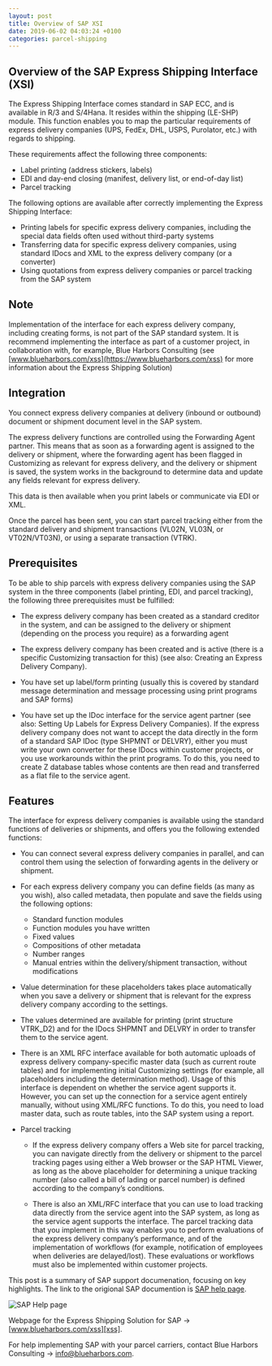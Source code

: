 ```yaml
---
layout: post
title: Overview of SAP XSI
date: 2019-06-02 04:03:24 +0100
categories: parcel-shipping
---
```


## Overview of the SAP Express Shipping Interface (XSI)

The Express Shipping Interface comes standard in SAP ECC, and is
available in R/3 and S/4Hana. It resides within the shipping
(LE-SHP) module. This function enables you to map the particular
requirements of express delivery companies (UPS, FedEx, DHL,
USPS, Purolator, etc.) with regards to shipping.

These requirements affect the following three components:

- Label printing (address stickers, labels)
- EDI and day-end closing (manifest, delivery list, or end-of-day
list)
- Parcel tracking

The following options are available after correctly implementing
the Express Shipping Interface:

- Printing labels for specific express delivery companies,
including the special data fields often used without third-party
systems
- Transferring data for specific express delivery companies, using
standard IDocs and XML to the express delivery company (or a
converter)
- Using quotations from express delivery companies or parcel
tracking from the SAP system

## Note
Implementation of the interface for each express delivery company,
including creating forms, is not part of the SAP standard system.
It is recommend implementing the interface as part of a customer
project, in collaboration with, for example, Blue Harbors
Consulting (see [www.blueharbors.com/xss](https://www.blueharbors.com/xss) for more
information about the Express Shipping Solution)

## Integration
You connect express delivery companies at delivery (inbound or
outbound) document or shipment document level in the SAP system.

The express delivery functions are controlled using the Forwarding
Agent partner. This means that as soon as a forwarding agent is
assigned to the delivery or shipment, where the forwarding agent
has been flagged in Customizing as relevant for express delivery,
and the delivery or shipment is saved, the system works in the
background to determine data and update any fields relevant for
express delivery.

This data is then available when you print labels or communicate
via EDI or XML.

Once the parcel has been sent, you can start parcel tracking
either from the standard delivery and shipment transactions
(VL02N, VL03N, or VT02N/VT03N), or using a separate transaction
(VTRK).

## Prerequisites
To be able to ship parcels with express delivery companies using
the SAP system in the three components (label printing, EDI, and
parcel tracking), the following three prerequisites must be
fulfilled:

- The express delivery company has been created as a standard
creditor in the system, and can be assigned to the delivery or
shipment (depending on the process you require) as a forwarding
agent

- The express delivery company has been created and is active
(there is a specific Customizing transaction for this) (see also:
Creating an Express Delivery Company).

- You have set up label/form printing (usually this is covered by
standard message determination and message processing using print
programs and SAP forms)

- You have set up the IDoc interface for the service agent partner
(see also: Setting Up Labels for Express Delivery Companies). If
the express delivery company does not want to accept the data
directly in the form of a standard SAP IDoc (type SHPMNT or
DELVRY), either you must write your own converter for these IDocs
within customer projects, or you use workarounds within the print
programs. To do this, you need to create Z database tables whose
contents are then read and transferred as a flat file to the
service agent.

## Features
The interface for express delivery companies is available using
the standard functions of deliveries or shipments, and offers you
the following extended functions:

- You can connect several express delivery companies in parallel,
and can control them using the selection of forwarding agents in
the delivery or shipment.

- For each express delivery company you can define fields (as many
as you wish), also called metadata, then populate and save the
fields using the following options:
  - Standard function modules
  - Function modules you have written
  - Fixed values
  - Compositions of other metadata
  - Number ranges
  - Manual entries within the delivery/shipment transaction, without modifications  

- Value determination for these placeholders takes place
automatically when you save a delivery or shipment that is
relevant for the express delivery company according to the
settings.

- The values determined are available for printing (print
structure VTRK_D2) and for the IDocs SHPMNT and DELVRY in order to
transfer them to the service agent.

- There is an XML RFC interface available for both automatic
uploads of express delivery company-specific master data (such as
current route tables) and for implementing initial Customizing
settings (for example, all placeholders including the
determination method). Usage of this interface is dependent on
whether the service agent supports it. However, you can set up the
connection for a service agent entirely manually, without using
XML/RFC functions. To do this, you need to load master data, such
as route tables, into the SAP system using a report.

- Parcel tracking
  - If the express delivery company offers a Web site for parcel
tracking, you can navigate directly from the delivery or shipment
to the parcel tracking pages using either a Web browser or the
SAP HTML Viewer, as long as the above placeholder for determining
a unique tracking number (also called a bill of lading or parcel
number) is defined according to the company’s conditions.

  - There is also an XML/RFC interface that you can use to load
tracking data directly from the service agent into the SAP system,
as long as the service agent supports the interface. The parcel
tracking data that you implement in this way enables you to
perform evaluations of the express delivery company’s performance,
and of the implementation of workflows (for example, notification
of employees when deliveries are delayed/lost). These evaluations
or workflows must also be implemented within customer projects.


This post is a summary of SAP support documenation, focusing on
key highlights. The link to the origional SAP documention is
[SAP help page](https://help.sap.com/saphelp_globext607_10/helpdata/en/e5/29a5b512b511d3b481006094b9b9dd/frameset.htm).

![SAP Help page](/images/SAPHelpPage.png)

Webpage for the Express Shipping Solution for SAP → [www.blueharbors.com/xss][xss].

For help implementing SAP with your parcel carriers, contact Blue Harbors Consulting → [info@blueharbors.com](mailto:info@blueharbors.com).

[xss]: https://www.blueharbors.com/xss
